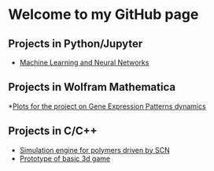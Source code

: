 # Welcome to my GitHub page 

## Projects in Python/Jupyter
* [Machine Learning and Neural Networks](https://github.com/maciej-majka/machine_learning_course)

## Projects in Wolfram Mathematica

*[Plots for the project on Gene Expression Patterns dynamics](https://github.com/maciej-majka/mathematica_GEPs)

## Projects in C/C++
* [Simulation engine for polymers driven by SCN](https://github.com/maciej-majka/simulation_SCN)
* [Prototype of basic 3d game](https://github.com/maciej-majka/3d_game)


<!--
**maciej-majka/maciej-majka** is a ✨ _special_ ✨ repository because its `README.md` (this file) appears on your GitHub profile.

Here are some ideas to get you started:

- 🔭 I’m currently working on ...
- 🌱 I’m currently learning ...
- 👯 I’m looking to collaborate on ...
- 🤔 I’m looking for help with ...
- 💬 Ask me about ...
- 📫 How to reach me: ...
- 😄 Pronouns: ...
- ⚡ Fun fact: ...
-->
